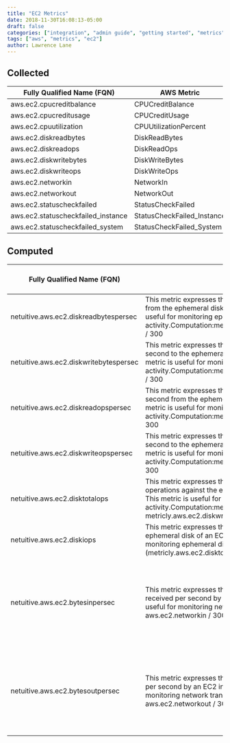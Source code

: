 ```yaml
---
title: "EC2 Metrics"
date: 2018-11-30T16:08:13-05:00
draft: false
categories: ["integration", "admin guide", "getting started", "metrics"]
tags: ["aws", "metrics", "ec2"]
author: Lawrence Lane
---
```


## Collected

| Fully Qualified Name (FQN)         | AWS Metric                 | Statistic | Units   | Max  | BASE | CORR | UTIL |
|------------------------------------|----------------------------|-----------|---------|------|------|------|------|
| aws.ec2.cpucreditbalance           | CPUCreditBalance           | average   |         | none | yes  | no   | no   |
| aws.ec2.cpucreditusage             | CPUCreditUsage             | sum       |         | none | yes  | no   | no   |
| aws.ec2.cpuutilization             | CPUUtilizationPercent      | average   | percent | 100  | yes  | yes  | yes  |
| aws.ec2.diskreadbytes              | DiskReadBytes              | sum       | bytes   | none | no   | no   | no   |
| aws.ec2.diskreadops                | DiskReadOps                | sum       |         | none | no   | no   | no   |
| aws.ec2.diskwritebytes             | DiskWriteBytes             | sum       | bytes   | none | no   | no   | no   |
| aws.ec2.diskwriteops               | DiskWriteOps               | sum       |         | none | no   | no   | no   |
| aws.ec2.networkin                  | NetworkIn                  | sum       | bytes   | none | no   | no   | no   |
| aws.ec2.networkout                 | NetworkOut                 | sum       | bytes   | none | no   | no   | no   |
| aws.ec2.statuscheckfailed          | StatusCheckFailed          | sum       |         | 5    | yes  | no   | no   |
| aws.ec2.statuscheckfailed_instance | StatusCheckFailed_Instance | sum       |         | 5    | yes  | no   | no   |
| aws.ec2.statuscheckfailed_system   | StatusCheckFailed_System   | sum       |         | 5    | yes  | no   | no   |

## Computed

| Fully Qualified Name (FQN)             | Description                                                                                                                                                                                                                                                  | Units             | BASE | CORR | Related Global Policies                                                           |
|----------------------------------------|--------------------------------------------------------------------------------------------------------------------------------------------------------------------------------------------------------------------------------------------------------------|-------------------|------|------|-----------------------------------------------------------------------------------|
| netuitive.aws.ec2.diskreadbytespersec  | This metric expresses the number of bytes read per second from the ephemeral disk of an EC2 instance. This metric is useful for monitoring ephemeral disk read activity.Computation:metricly.aws.ec2.diskreadbytespersec / 300                               | bytes/second      | yes  | yes  |                                                                                   |
| netuitive.aws.ec2.diskwritebytespersec | This metric expresses the number of bytes written per second to the ephemeral disk of an EC2 instance. This metric is useful for monitoring ephemeral disk write activity.Computation:metricly.aws.ec2.diskwritebytespersec / 300                            | bytes/second      | yes  | yes  |                                                                                   |
| netuitive.aws.ec2.diskreadopspersec    | This metric expresses the number of read operations per second from the ephemeral disk of an EC2 instance. This metric is useful for monitoring ephemeral disk read activity.Computation:metricly.aws.ec2.diskreadopspersec / 300                            | operations/second | yes  | yes  | Elevated EC2 Ephemeral Disk Activity                                              |
| netuitive.aws.ec2.diskwriteopspersec   | This metric expresses the number of write operations per second to the ephemeral disk of an EC2 instance. This metric is useful for monitoring ephemeral disk write activity.Computation:metricly.aws.ec2.diskwriteopspersec / 300                           | operations/second | yes  | yes  | Elevated EC2 Ephemeral Disk Activity                                              |
| netuitive.aws.ec2.disktotalops         | This metric expresses the total number of read and write operations against the ephemeral disk of an EC2 instance. This metric is useful for monitoring ephemeral disk I/O activity.Computation:metricly.aws.ec2.diskreadops + metricly.aws.ec2.diskwriteops | operations        | yes  | no   |                                                                                   |
| netuitive.aws.ec2.diskiops             | This metric expresses the total IOPS performed against the ephemeral disk of an EC2 instance. This metric is useful for monitoring ephemeral disk I/O activity.Computation:(metricly.aws.ec2.disktotalops) / 300                                             | operations/second | no   | no   |                                                                                   |
| netuitive.aws.ec2.bytesinpersec        | This metric expresses the number of network bytes received per second by an EC2 instance. This metric is useful for monitoring network receive activity.Computation: aws.ec2.networkin / 300                                                                 | bytes/second      | yes  | yes  | Elevated EC2 CPU Activity (Normal Network Activity) Elevated EC2 Network Activity |
| netuitive.aws.ec2.bytesoutpersec       | This metric expresses the number of network bytes written per second by an EC2 instance. This metric is useful for monitoring network transmit activity.Computation: aws.ec2.networkout / 300                                                                | bytes/second      | yes  | yes  | Elevated EC2 CPU Activity (Normal Network Activity) Elevated EC2 Network Activity |
